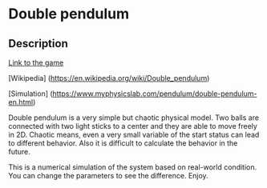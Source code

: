 # Double pendulum
## Description
[Link to the game](https://doublependulum.onrender.com)

[Wikipedia] (https://en.wikipedia.org/wiki/Double_pendulum)

[Simulation] (https://www.myphysicslab.com/pendulum/double-pendulum-en.html)

Double pendulum is a very simple but chaotic physical model. Two balls are connected with two light sticks to a center and they are able to move freely in 2D. Chaotic means, even a very small variable of the start status can lead to different behavior. Also it is difficult to calculate the behavior in the future. 

This is a numerical simulation of the system based on real-world condition. You can change the parameters to see the difference. Enjoy.